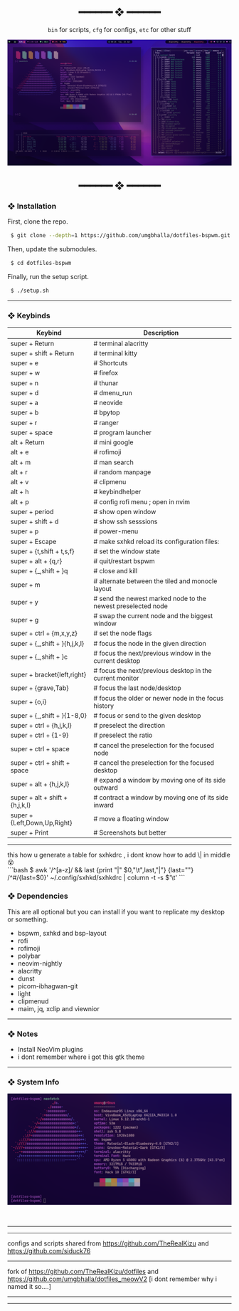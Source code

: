 <h2 align="center"> ━━━━━━  ❖  ━━━━━━ </h2>

<div align="center">
    <code>bin</code> for scripts,
    <code>cfg</code> for configs,
    <code>etc</code> for other stuff
</div>

<p/>

![img](./etc/ss.png)

<h2 align="center"> ━━━━━━  ❖  ━━━━━━ </h2>

<!--
    Got lazy using tags lol.
 -->

### ❖ Installation

   First, clone the repo.
   ```bash
    $ git clone --depth=1 https://github.com/umgbhalla/dotfiles-bspwm.git
   ```

   Then, update the submodules.
   ```bash
    $ cd dotfiles-bspwm
   ```

   Finally, run the setup script.
   ```bash
    $ ./setup.sh
   ```

<hr>

### ❖ Keybinds



  |          Keybind          |         Description         |
  | ------------------------- | --------------------------- |
  | super + Return                   |  # terminal alacritty												|
  | super + shift + Return           |  # terminal kitty													|
  | super + e                        |  # Shortcuts														|
  | super + w                        |  # firefox														|
  | super + n                        |  # thunar															|
  | super + d                        |  # dmenu_run														|
  | super + a                        |  # neovide														|
  | super + b                        |  # bpytop															|
  | super + r                        |  # ranger															|
  | super + space                    |  # program launcher												|
  | alt + Return                     |  # mini google													|
  | alt + e                          |  # rofimoji														|
  | alt + m                          |  # man search														|
  | alt + r                          |  # random manpage													|
  | alt + v                          |  # clipmenu														|
  | alt + h                          |  # keybindhelper													|
  | alt + p                          |  # config rofi menu ; open in nvim								|
  | super + period                   |  # show open window												|
  | super + shift + d                |  # show ssh sesssions												|
  | super + p                        |  # power-menu 												|
  | super + Escape                   |  # make sxhkd reload its configuration files:												|
  | super + {t,shift + t,s,f}        |  # set the window state												|
  | super + alt + {q,r}              |  # quit/restart bspwm												|
  | super + {\_,shift + }q           |   # close and kill												|
  | super + m                        |  # alternate between the tiled and monocle layout												|
  | super + y                        |  # send the newest marked node to the newest preselected node												|
  | super + g                        |  # swap the current node and the biggest window												|
  | super + ctrl + {m,x,y,z}         |  # set the node flags												|
  | super + {\_,shift + }{h,j,k,l}   |   # focus the node in the given direction												|
  | super + {\_,shift + }c           |   # focus the next/previous window in the current desktop												|
  | super + bracket{left,right}      |  # focus the next/previous desktop in the current monitor												|
  | super + {grave,Tab}              |  # focus the last node/desktop												|
  | super + {o,i}                    |  # focus the older or newer node in the focus history												|
  | super + {\_,shift + }{1-8,0}     |   # focus or send to the given desktop												|
  | super + ctrl + {h,j,k,l}         |  # preselect the direction												|
  | super + ctrl + {1-9}             |  # preselect the ratio												|
  | super + ctrl + space             |  # cancel the preselection for the focused node												|
  | super + ctrl + shift + space     |  # cancel the preselection for the focused desktop												|
  | super + alt + {h,j,k,l}          |  # expand a window by moving one of its side outward												|
  | super + alt + shift + {h,j,k,l}  |  # contract a window by moving one of its side inward												|
  | super + {Left,Down,Up,Right}     |  # move a floating window												|
  | super + Print                      |  # Screenshots but better												|

<hr>
this how u generate a table for sxhkdrc , i dont know how to add \| in middle 😵
<br>
   ```bash
		$ awk '/^[a-z]/ && last {print "|" $0,"\t",last,"|"} {last=""} /^#/{last=$0}' ~/.config/sxhkd/sxhkdrc |  column -t -s $'\t'
   ```

### ❖ Dependencies

   This are all optional but you can install if you want to replicate my desktop or something.

   * bspwm, sxhkd and bsp-layout
   * rofi
   * rofimoji
   * polybar
   * neovim-nightly
   * alacritty
   * dunst
   * picom-ibhagwan-git
   * light
   * clipmenud
   * maim, jq, xclip and viewnior

<hr>

### ❖ Notes

   * Install NeoVim plugins
   * i dont remember where i got this gtk theme

<hr>

### ❖ System Info


   ![img](./etc/ss-1.png)

<br/>
<hr>
<hr>

configs and scripts shared from https://github.com/TheRealKizu and https://github.com/siduck76

<hr>

fork of https://github.com/TheRealKizu/dotfiles and https://github.com/umgbhalla/dotfiles_meowV2 [i dont remember why i named it so....] 

<hr>
<hr>
